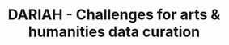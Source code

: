 ---
abstract: null
creators:
- Willemse, Ellen
date: null
document_url: https://services.phaidra.univie.ac.at/api/object/o:294515/download
grand_parent: iPRES
institutions: []
keywords:
- beijing
landing_page_url: https://phaidra.univie.ac.at/o:294515
language: eng
layout: publication
license: CC BY-SA 3.0 AT
notes_url: null
parent: iPRES 2007
publication_type: presentation
size: 412989
slides_url: null
source_name: iPRES
stream_url: null
title: DARIAH - Challenges for arts & humanities data curation
year: 2007
---